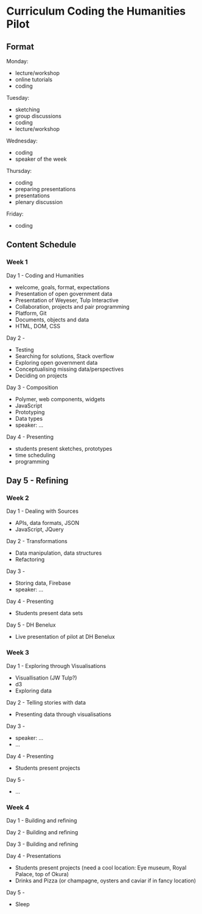 # Curriculum Coding the Humanities Pilot

## Format

Monday:
- lecture/workshop
- online tutorials
- coding

Tuesday:
- sketching
- group discussions
- coding
- lecture/workshop

Wednesday:
- coding
- speaker of the week

Thursday:
- coding
- preparing presentations
- presentations
- plenary discussion

Friday:
- coding

## Content Schedule

### Week 1

Day 1 - Coding and Humanities
- welcome, goals, format, expectations
- Presentation of open government data
- Presentation of Weyeser, Tulp Interactive
- Collaboration, projects and pair programming
- Platform, Git
- Documents, objects and data
- HTML, DOM, CSS

Day 2 - 
- Testing
- Searching for solutions, Stack overflow
- Exploring open government data
- Conceptualising missing data/perspectives
- Deciding on projects

Day 3 - Composition
- Polymer, web components, widgets
- JavaScript
- Prototyping
- Data types
- speaker: ...

Day 4 - Presenting
- students present sketches, prototypes
- time scheduling
- programming

Day 5 - Refining
- 

### Week 2

Day 1 - Dealing with Sources
- APIs, data formats, JSON
- JavaScript, JQuery

Day 2 - Transformations
- Data manipulation, data structures
- Refactoring

Day 3 - 
- Storing data, Firebase
- speaker: ...

Day 4 - Presenting
- Students present data sets 

Day 5 - DH Benelux
- Live presentation of pilot at DH Benelux

### Week 3

Day 1 - Exploring through Visualisations
- Visuallisation (JW Tulp?)
- d3
- Exploring data

Day 2 - Telling stories with data
- Presenting data through visualisations

Day 3 - 
- speaker: ...
- ...

Day 4 - Presenting
- Students present projects

Day 5 - 
- ...

### Week 4

Day 1 - Building and refining

Day 2 - Building and refining

Day 3 - Building and refining

Day 4 - Presentations
- Students present projects (need a cool location: Eye museum, Royal Palace, top of Okura)
- Drinks and Pizza (or champagne, oysters and caviar if in fancy location)

Day 5 - 
- Sleep


